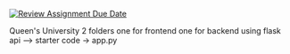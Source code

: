 [![Review Assignment Due Date](https://classroom.github.com/assets/deadline-readme-button-22041afd0340ce965d47ae6ef1cefeee28c7c493a6346c4f15d667ab976d596c.svg)](https://classroom.github.com/a/ntblLdKs)



Queen's University
    2 folders one for frontend 
    one for backend using flask api --> starter code -> app.py
